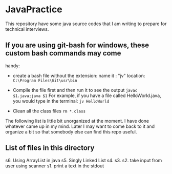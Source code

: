 # JavaPractice
This repository have some java source codes that I am writing to prepare for
technical interviews.

## If you are using git-bash for windows, these custom bash commands may come
handy:

- create a bash file without the extension:
  name it : "jv"
  location:
```C:\Program Files\Git\usr\bin```

- Compile the file first and then run it to see the output
```javac $1.java;java $1```
For example, if you have a file called HelloWorld.java, you would type in the
terminal:
```jv HelloWorld```

- Clean all the class files
  ```rm *.class```

The following list is little bit unorganized at the moment. I have done whatever
came up in my mind. Later I may want to come back to it and organize a bit so
that somebody else can find this repo useful.

List of files in this directory
------------------------------------
s6. Using ArrayList in java
s5. Singly Linked List
s4.
s3.
s2. take input from user using scanner
s1. print a text in the stdout
